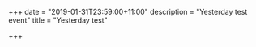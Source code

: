 +++
date = "2019-01-31T23:59:00+11:00"
description = "Yesterday test event"
title = "Yesterday test"

+++
